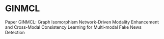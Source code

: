 # GINMCL
Paper GINMCL: Graph Isomorphism Network-Driven Modality Enhancement and Cross-Modal Consistency Learning for Multi-modal Fake News Detection 
# 
